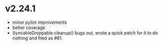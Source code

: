 # v2.24.1

* minor pylint improvements
* better coverage
* SyncableDroppable.cleanup() bugs out, wrote a quick patch for it to do nothing and filed as #61.
